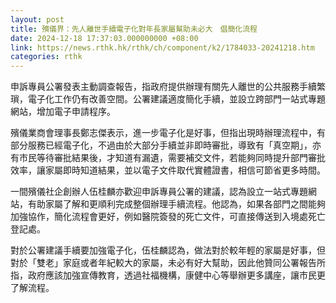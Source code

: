 ```yaml
---
layout: post
title: 殯儀界：先人離世手續電子化對年長家屬幫助未必大　倡簡化流程
date: 2024-12-18 17:37:03.000000000 +08:00
link: https://news.rthk.hk/rthk/ch/component/k2/1784033-20241218.htm
categories: rthk
---
```


申訴專員公署發表主動調查報告，指政府提供辦理有關先人離世的公共服務手續繁瑣，電子化工作仍有改善空間。公署建議適度簡化手續，並設立跨部門一站式專題網站，增加電子申請程序。

殯儀業商會理事長鄭志傑表示，進一步電子化是好事，但指出現時辦理流程中，有部分服務已經電子化，不過由於大部分手續並非即時審批，導致有「真空期」，亦有市民等待審批結果後，才知道有漏遺，需要補交文件，若能夠同時提升部門審批效率，讓家屬即時知道結果，並以電子文件取代實體證書，相信可節省更多時間。

一間殯儀社企創辦人伍桂麟亦歡迎申訴專員公署的建議，認為設立一站式專題網站，有助家屬了解和更順利完成整個辦理手續流程。他認為，如果各部門之間能夠加強協作，簡化流程會更好，例如醫院簽發的死亡文件，可直接傳送到入境處死亡登記處。

對於公署建議手續要加強電子化，伍桂麟認為，做法對於較年輕的家屬是好事，但對於「雙老」家庭或者年紀較大的家屬，未必有好大幫助，因此他贊同公署報告所指，政府應該加強宣傳教育，透過社福機構，康健中心等舉辦更多講座，讓市民更了解流程。
